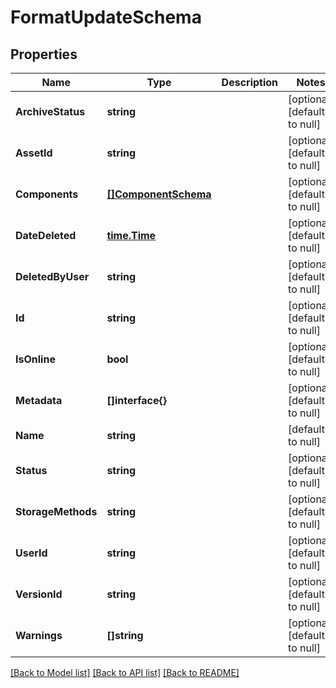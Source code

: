 # FormatUpdateSchema

## Properties
Name | Type | Description | Notes
------------ | ------------- | ------------- | -------------
**ArchiveStatus** | **string** |  | [optional] [default to null]
**AssetId** | **string** |  | [optional] [default to null]
**Components** | [**[]ComponentSchema**](ComponentSchema.md) |  | [optional] [default to null]
**DateDeleted** | [**time.Time**](time.Time.md) |  | [optional] [default to null]
**DeletedByUser** | **string** |  | [optional] [default to null]
**Id** | **string** |  | [optional] [default to null]
**IsOnline** | **bool** |  | [optional] [default to null]
**Metadata** | **[]interface{}** |  | [optional] [default to null]
**Name** | **string** |  | [default to null]
**Status** | **string** |  | [optional] [default to null]
**StorageMethods** | **string** |  | [optional] [default to null]
**UserId** | **string** |  | [optional] [default to null]
**VersionId** | **string** |  | [optional] [default to null]
**Warnings** | **[]string** |  | [optional] [default to null]

[[Back to Model list]](../README.md#documentation-for-models) [[Back to API list]](../README.md#documentation-for-api-endpoints) [[Back to README]](../README.md)


